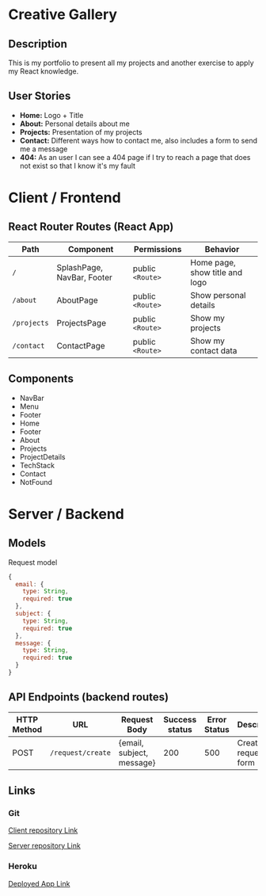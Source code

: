 # Creative Gallery

## Description

This is my portfolio to present all my projects and another exercise to apply my React knowledge.

## User Stories

-  **Home:** Logo + Title
-  **About:** Personal details about me 
-  **Projects:** Presentation of my projects
-  **Contact:** Different ways how to contact me, also includes a form to send me a message
-  **404:** As an user I can see a 404 page if I try to reach a page that does not exist so that I know it's my fault

# Client / Frontend

## React Router Routes (React App)
| Path                      | Component                      | Permissions | Behavior                                                     |
| --------------- | ----------------| ----------- | -----------------|
| `/`                       | SplashPage, NavBar, Footer     | public `<Route>` | Home page, show title and logo  |            
| `/about`                  | AboutPage                      | public `<Route>` | Show personal details           |
| `/projects`               | ProjectsPage                   | public `<Route>` | Show my projects                |
| `/contact`                | ContactPage                    | public `<Route>` | Show my contact data            |

## Components

- NavBar
- Menu
- Footer
- Home
- Footer
- About
- Projects
- ProjectDetails
- TechStack
- Contact
- NotFound

# Server / Backend

## Models

Request model

```javascript
{
  email: {
    type: String,
    required: true
  },
  subject: {
    type: String,
    required: true
  },
  message: {
    type: String,
    required: true
  }
}
```

## API Endpoints (backend routes)

| HTTP Method | URL                     | Request Body                 | Success status | Error Status | Description                    |
| ------ | ------------- | ------------------ | --------- | ------- | --------------- |
| POST        | `/request/create`       | {email, subject, message}    | 200            | 500          | Create a request if form       ||             |                         |                              |                |              | fields are not empty           |


## Links

### Git

[Client repository Link](https://github.com/christiangerbig/creative-gallery-client)

[Server repository Link](https://github.com/christiangerbig/creative-gallery-server)

### Heroku

[Deployed App Link](https://creativegallery.herokuapp.com/)